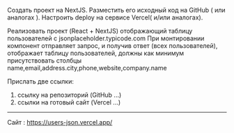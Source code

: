 Создать проект на NextJS.
Разместить его исходный код на GitHub ( или аналогах ).
Настроить deploy на сервисе Vercel( и/или аналогах).

Реализовать проект (React + NextJS) отображающий таблицу пользователей с jsonplaceholder.typicode.com
При монтировании компонент отправляет запрос, и получив ответ (всех пользователей), отображает таблицу пользователей,
должны как минимум присутствовать столбцы name,email,address.city,phone,website,company.name

Прислать две ссылки:

1. ссылку на репозиторий (GitHub ...)
2. ссылки на готовый сайт (Vercel ...)

---

Сайт : https://users-json.vercel.app/
